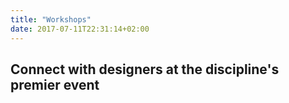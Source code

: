 ```yaml
---
title: "Workshops"
date: 2017-07-11T22:31:14+02:00
---
```

## Connect with designers at the discipline's premier event
